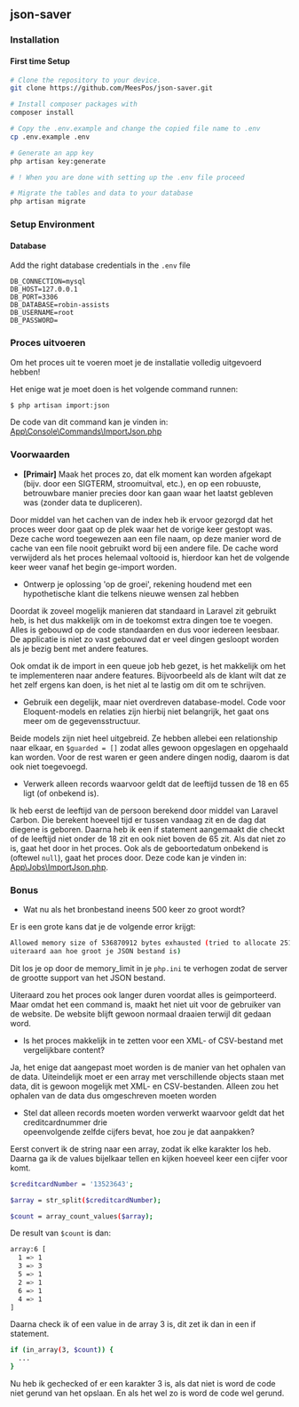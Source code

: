 ## json-saver

### Installation
#### First time Setup
```bash
# Clone the repository to your device.
git clone https://github.com/MeesPos/json-saver.git

# Install composer packages with
composer install

# Copy the .env.example and change the copied file name to .env
cp .env.example .env

# Generate an app key
php artisan key:generate

# ! When you are done with setting up the .env file proceed

# Migrate the tables and data to your database
php artisan migrate
```
### Setup Environment

#### Database
Add the right database credentials in the ```.env``` file
```
DB_CONNECTION=mysql
DB_HOST=127.0.0.1
DB_PORT=3306
DB_DATABASE=robin-assists
DB_USERNAME=root
DB_PASSWORD=
```

### Proces uitvoeren
Om het proces uit te voeren moet je de installatie volledig uitgevoerd hebben!

Het enige wat je moet doen is het volgende command runnen:

```bash
$ php artisan import:json
```

De code van dit command kan je vinden in:
[App\Console\Commands\ImportJson.php](https://github.com/MeesPos/automatic-json-saver/blob/main/app/Console/Commands/ImportJson.php)

### Voorwaarden
- **[Primair]**	Maak het proces	zo,	dat	elk	moment	kan	worden	afgekapt	(bijv.	door	een
  SIGTERM,	stroomuitval,	etc.),	en	op	een	robuuste,	betrouwbare	manier	precies	door
  kan	gaan	waar	het	laatst	gebleven	was	(zonder	data	te	dupliceren).

Door middel van het cachen van de index heb ik ervoor gezorgd dat het proces weer door gaat op de plek waar het de 
vorige keer gestopt was. Deze cache word toegewezen aan een file naam, op deze manier word de cache van een file
nooit gebruikt word bij een andere file. De cache word verwijderd als het proces helemaal voltooid is, hierdoor
kan het de volgende keer weer vanaf het begin ge-import worden.

- Ontwerp	je	oplossing	'op	de	groei',	rekening	houdend	met	een	hypothetische	klant
  die	telkens nieuwe	wensen zal	hebben

Doordat ik zoveel mogelijk manieren dat standaard in Laravel zit gebruikt heb, is het dus makkelijk om in de
toekomst extra dingen toe te voegen. Alles is gebouwd op de code standaarden en dus voor iedereen leesbaar. De
applicatie is niet zo vast gebouwd dat er veel dingen gesloopt worden als je bezig bent met andere features.

Ook omdat ik de import in een queue job heb gezet, is het makkelijk om het te implementeren naar andere features.
Bijvoorbeeld als de klant wilt dat ze het zelf ergens kan doen, is het niet al te lastig om dit om te schrijven.

- Gebruik	een	degelijk,	maar	niet	overdreven	database-model. Code voor Eloquent-models en relaties zijn 
hierbij	niet	belangrijk,	het	gaat	ons	meer  om	de	gegevensstructuur.

Beide models zijn niet heel uitgebreid. Ze hebben allebei een relationship naar elkaar, en ```$guarded = []``` zodat
alles gewoon opgeslagen en opgehaald kan worden. Voor de rest waren er geen andere dingen nodig, daarom is dat ook
niet toegevoegd.

- Verwerk alleen	records	waarvoor	geldt	dat	de	leeftijd	tussen	de	18	en	65	ligt
  (of	onbekend	is).

Ik heb eerst de leeftijd van de persoon berekend door middel van Laravel Carbon. Die berekent hoeveel tijd er tussen
vandaag zit en de dag dat diegene is geboren. Daarna heb ik een if statement aangemaakt die checkt of de leeftijd niet
onder de 18 zit en ook niet boven de 65 zit. Als dat niet zo is, gaat het door in het proces. Ook als de geboortedatum
onbekend is (oftewel ```null```), gaat het proces door. Deze code kan je vinden in:
[App\Jobs\ImportJson.php](https://github.com/MeesPos/automatic-json-saver/blob/main/app/Jobs/ImportJson.php).

### Bonus
- Wat	nu	als	het	bronbestand	ineens	500	keer	zo	groot	wordt?

Er is een grote kans dat je de volgende error krijgt:
```bash
Allowed memory size of 536870912 bytes exhausted (tried to allocate 251658272 bytes) (Dit zijn random bytes, ligt er
uiteraard aan hoe groot je JSON bestand is)
```
Dit los je op door de memory_limit in je ```php.ini``` te verhogen zodat de server de grootte support van het JSON
bestand.

Uiteraard zou het proces ook langer duren voordat alles is geimporteerd. Maar omdat het een command is, maakt het niet
uit voor de gebruiker van de website. De website blijft gewoon normaal draaien terwijl dit gedaan word.

- Is	het	proces	makkelijk	in	te	zetten	voor	een	XML- of	CSV-bestand	met	vergelijkbare
  content?

Ja, het enige dat aangepast moet worden is de manier van het ophalen van de data. Uiteindelijk moet er een array met
verschillende objects staan met data, dit is gewoon mogelijk met XML- en CSV-bestanden. Alleen zou het ophalen van
de data dus omgeschreven moeten worden

- Stel	dat	alleen	records	moeten	worden	verwerkt	waarvoor	geldt	dat	het	creditcardnummer drie	
opeenvolgende	zelfde	cijfers	bevat,	hoe	zou	je	dat	aanpakken?

Eerst convert ik de string naar een array, zodat ik elke karakter los heb. Daarna ga ik de values bijelkaar tellen en
kijken hoeveel keer een cijfer voor komt.
```bash
$creditcardNumber = '13523643';

$array = str_split($creditcardNumber);

$count = array_count_values($array);
```

De result van ```$count``` is dan:
```bash
array:6 [
  1 => 1
  3 => 3
  5 => 1
  2 => 1
  6 => 1
  4 => 1
]
```

Daarna check ik of een value in de array 3 is, dit zet ik dan in een if statement.
```bash
if (in_array(3, $count)) {
  ...
}
```
Nu heb ik gechecked of er een karakter 3 is, als dat niet is word de code niet gerund van het opslaan. En als het
wel zo is word de code wel gerund.
